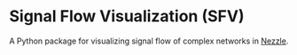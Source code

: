 # Signal Flow Visualization (SFV)

A Python package for visualizing signal flow of complex networks in [Nezzle](https://github.com/dwgoon/nezzle).

